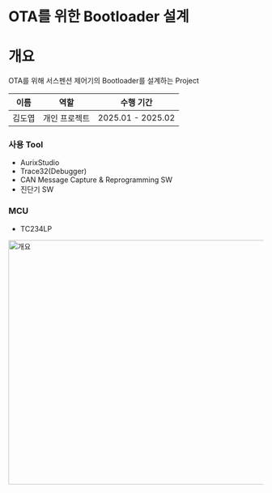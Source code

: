 OTA를 위한 Bootloader 설계
====================
# 개요
OTA를 위해 서스펜션 제어기의 Bootloader를 설계하는 Project

|이름|역할|수행 기간|
|---|---|---|
|김도엽|개인 프로젝트|2025.01 - 2025.02|

### 사용 Tool
- AurixStudio
- Trace32(Debugger)
- CAN Message Capture & Reprogramming SW
- 진단기 SW

### MCU
- TC234LP

<img width="619" height="483" alt="개요" src="https://github.com/user-attachments/assets/8ce1b44f-cebd-4727-8fe7-62d10ed9d7f9" />
